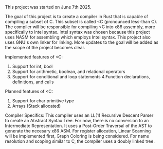 This project was started on June 7th 2025.

The goal of this project is to create a compiler in Rust that is capable of compiling a subset of C.
This subset is called <C (pronounced less-than C).
The compiler will be responsible for compiling <C into x86 assembly, more specifically to Intel syntax.
Intel syntax was chosen because this project uses NASM for assembling which employs Intel syntax. This project also uses GNU's own linker for linking.
More updates to the goal will be added as the scope of the project becomes clear.

Implemented features of <C:
1. Support for int, bool
2. Support for arithmetic, boolean, and relational operators
3. Support for conditional and loop statements
4.Function declarations, definitions, and calls

Planned features of <C:
1. Support for char primitive type
2. Arrays (Stack allocated)

Compiler Specifics:
This compiler uses an LL(1) Recursive Descent Parser to create an Abstract Syntax Tree. For now, there is no conversion to an Intermediate Representation.
It uses a Post-Order Traversal of the AST to generate the necesary x86 ASM. For register allocation, Linear Scanning will be implemented first, Graph Coloring is being considered.
For name resolution and scoping similar to C, the compiler uses a doubly linked tree.